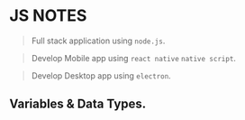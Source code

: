 # JS NOTES

>Full stack application using `node.js`.

>Develop Mobile app using `react native` `native script`.

>Develop Desktop app using `electron`.

## Variables & Data Types.





